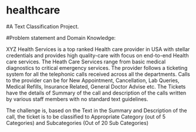 # healthcare
#A Text Classification Project.

#Problem statement and Domain Knowledge:

XYZ Health Services is a top ranked Health care provider in USA with stellar credentials and provides
high quality-care with focus on end-to-end Health care services. The Heath Care Services range from
basic medical diagnostics to critical emergency services. The provider follows a ticketing system for
all the telephonic calls received across all the departments. Calls to the provider can be for New
Appointment, Cancellation, Lab Queries, Medical Refills, Insurance Related, General Doctor Advise
etc. The Tickets have the details of Summary of the call and description of the calls written by various
staff members with no standard text guidelines.

The challenge is, based on the Text in the Summary and Description of the call, the ticket is to be
classified to Appropriate Category (out of 5 Categories) and Subcategories (Out of 20 Sub Categories)
